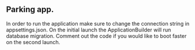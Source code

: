 ## Parking app.

In order to run the application make sure to change the connection string in appsettings.json.
On the initial launch the ApplicationBuilder will run database migration. Comment out the code if you would like to boot faster on the second launch.
